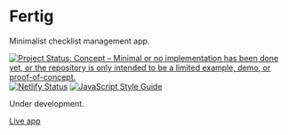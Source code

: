 # Fertig
Minimalist checklist management app.

[![Project Status: Concept – Minimal or no implementation has been done yet, or the repository is only intended to be a limited example, demo, or proof-of-concept.](https://www.repostatus.org/badges/latest/concept.svg)](https://www.repostatus.org/#concept)
[![Netlify Status](https://api.netlify.com/api/v1/badges/fd52a4c5-d765-4976-a517-cb31ef7cfb93/deploy-status)](https://app.netlify.com/sites/fertig/deploys)
[![JavaScript Style Guide](https://img.shields.io/badge/code_style-standard-brightgreen.svg)](https://standardjs.com)

Under development.

[Live app](https://fertig.netlify.app/)
